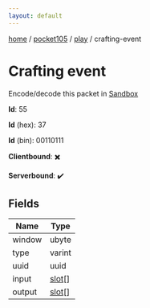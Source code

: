 ```yaml
---
layout: default
---
```


[home](/)  /  [pocket105](/protocol/pocket105)  /  [play](/protocol/pocket105/play)  /  crafting-event

# Crafting event

Encode/decode this packet in [Sandbox](../../../sandbox/pocket105#Play.CraftingEvent)

**Id**: 55

**Id** (hex): 37

**Id** (bin): 00110111

**Clientbound**: ✖️

**Serverbound**: ✔️

## Fields

Name | Type
---|---
window | ubyte
type | varint
uuid | uuid
input | [slot](/protocol/pocket105/types/slot)[]
output | [slot](/protocol/pocket105/types/slot)[]
